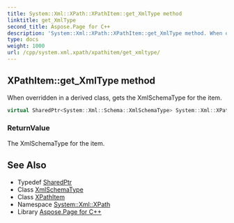 ```yaml
---
title: System::Xml::XPath::XPathItem::get_XmlType method
linktitle: get_XmlType
second_title: Aspose.Page for C++
description: 'System::Xml::XPath::XPathItem::get_XmlType method. When overridden in a derived class, gets the XmlSchemaType for the item in C++.'
type: docs
weight: 1000
url: /cpp/system.xml.xpath/xpathitem/get_xmltype/
---
```

## XPathItem::get_XmlType method


When overridden in a derived class, gets the XmlSchemaType for the item.

```cpp
virtual SharedPtr<System::Xml::Schema::XmlSchemaType> System::Xml::XPath::XPathItem::get_XmlType()=0
```


### ReturnValue

The XmlSchemaType for the item.

## See Also

* Typedef [SharedPtr](../../../system/sharedptr/)
* Class [XmlSchemaType](../../../system.xml.schema/xmlschematype/)
* Class [XPathItem](../)
* Namespace [System::Xml::XPath](../../)
* Library [Aspose.Page for C++](../../../)
